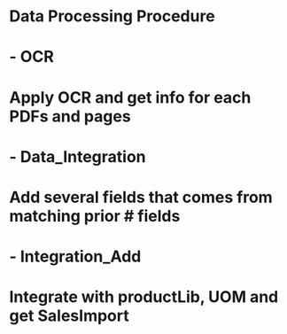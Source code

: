 # Data Processing Procedure

# - OCR
#    Apply OCR and get info for each PDFs and pages

# - Data_Integration
#    Add several fields that comes from matching prior #    fields

# - Integration_Add
#    Integrate with productLib, UOM and get SalesImport